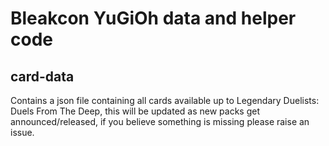 # Bleakcon YuGiOh data and helper code

## card-data

Contains a json file containing all cards available up to Legendary Duelists: Duels From The Deep, this will be updated as new packs get announced/released, if you believe something is missing please raise an issue.


